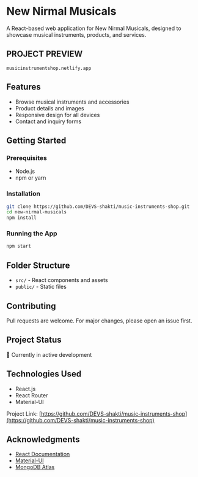 # New Nirmal Musicals

A React-based web application for New Nirmal Musicals, designed to showcase musical instruments, products, and services.

## PROJECT PREVIEW 
 ``` musicinstrumentshop.netlify.app ```
## Features

- Browse musical instruments and accessories
- Product details and images
- Responsive design for all devices
- Contact and inquiry forms

## Getting Started

### Prerequisites

- Node.js
- npm or yarn

### Installation

```bash
git clone https://github.com/DEVS-shakti/music-instruments-shop.git
cd new-nirmal-musicals
npm install
```

### Running the App

```bash
npm start
```

## Folder Structure

- `src/` - React components and assets
- `public/` - Static files

## Contributing



Pull requests are welcome. For major changes, please open an issue first.


## Project Status

🚀 Currently in active development

## Technologies Used

- React.js
- React Router
- Material-UI



Project Link: [https://github.com/DEVS-shakti/music-instruments-shop](https://github.com/DEVS-shakti/music-instruments-shop)

## Acknowledgments

* [React Documentation](https://reactjs.org/)
* [Material-UI](https://material-ui.com/)
* [MongoDB Atlas](https://www.mongodb.com/cloud/atlas)
